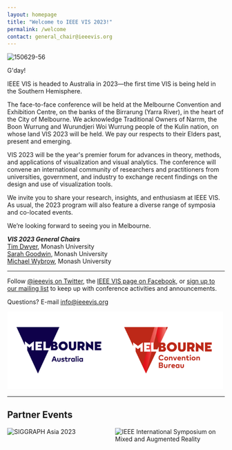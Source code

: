 ```yaml
---
layout: homepage
title: "Welcome to IEEE VIS 2023!"
permalink: /welcome
contact: general_chair@ieeevis.org
---
```


![150629-56](https://user-images.githubusercontent.com/63034693/223620624-c0efcf2e-d7ac-4ee2-9479-b4f4e7dfaf67.jpg)


G'day!

IEEE VIS is headed to Australia in 2023—the first time VIS is being held in the Southern Hemisphere. 

The face-to-face conference will be held at the Melbourne Convention and Exhibition Centre, on the banks of the Birrarung (Yarra River), in the heart of the City of Melbourne. We acknowledge Traditional Owners of Narrm, the Boon Wurrung and Wurundjeri Woi Wurrung people of the Kulin nation, on whose land VIS 2023 will be held. We pay our respects to their Elders past, present and emerging.

VIS 2023 will be the year's premier forum for advances in theory, methods, and applications of visualization and visual analytics. The conference will convene an international community of researchers and practitioners from universities, government, and industry to exchange recent findings on the design and use of visualization tools.

We invite you to share your research, insights, and enthusiasm at IEEE VIS. As usual, the 2023 program will also feature a diverse range of symposia and co-located events.

We’re looking forward to seeing you in Melbourne.




***VIS 2023 General Chairs***<br/>
[Tim Dwyer](https://ialab.it.monash.edu/~dwyer/), Monash University<br/>
[Sarah Goodwin](https://research.monash.edu/en/persons/sarah-goodwin/), Monash University<br/>
[Michael Wybrow](https://research.monash.edu/en/persons/michael-wybrow), Monash University<br/>


----

Follow [@ieeevis on Twitter](https://twitter.com/ieeevis), the [IEEE VIS page on Facebook](https://www.facebook.com/ieeevis), or [sign up to our mailing list](https://ieeevis.us20.list-manage.com/subscribe?u=874d4e627b4758f4438963e98&id=6c036e3c40) to keep up with conference activities and announcements.

Questions? E-mail [info@ieeevis.org](mailto:info@ieeevis.org)

[<img align="left" src="assets/supporters/Melbourne-Australia-logo-528w_border.png" width="250px" title="https://www.visitmelbourne.com/">](https://www.visitmelbourne.com/)
[<img src="assets/supporters/MCB_Logo_Colour_border.png"  width="250px" title="https://www.melbournecb.com.au/">](https://www.melbournecb.com.au/)

----

## Partner Events

[<img align="left" src="https://asia.siggraph.org/2023/wp-content/uploads/2022/11/SA23-Logo-Full-Color-Landscape.svg" width="250px" title="SIGGRAPH Asia 2023">]([https://ismar.net/](https://asia.siggraph.org/2023))

[<img align="left" src="https://www.ismar.net/files/ismar2023/ismar23_teaser.png" width="250px" title="IEEE International Symposium on Mixed and Augmented Reality">](https://ismar.net/)



